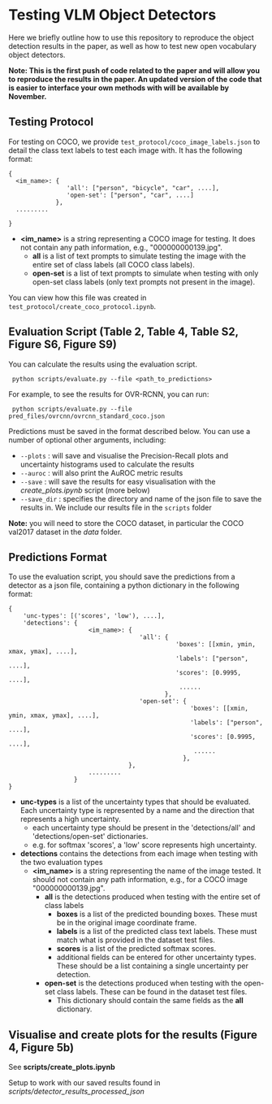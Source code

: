 # Testing VLM Object Detectors

Here we briefly outline how to use this repository to reproduce the object detection results in the paper, as well as how to test new open vocabulary object detectors.

**Note: This is the first push of code related to the paper and will allow you to reproduce the results in the paper. An updated version of the code that is easier to interface your own methods with will be available by November.**

## Testing Protocol
For testing on COCO, we provide ```test_protocol/coco_image_labels.json``` to detail the class text labels to test each image with. It has the following format:
```
{
  <im_name>: {
                'all': ["person", "bicycle", "car", ....],
                'open-set': ["person", "car", ....]
             },
  .........
                  
}

```

- **<im_name>** is a string representing a COCO image for testing. It does not contain any path information, e.g., "000000000139.jpg".
    - **all** is a list of text prompts to simulate testing the image with the entire set of class labels (all COCO class labels).
    - **open-set** is a list of text prompts to simulate when testing with only open-set class labels (only text prompts not present in the image).

You can view how this file was created in ```test_protocol/create_coco_protocol.ipynb```.

## Evaluation Script (Table 2, Table 4, Table S2, Figure S6, Figure S9)
You can calculate the results using the evaluation script.

``` python scripts/evaluate.py --file <path_to_predictions>```

For example, to see the results for OVR-RCNN, you can run:

``` python scripts/evaluate.py --file pred_files/ovrcnn/ovrcnn_standard_coco.json```

Predictions must be saved in the format described below. You can use a number of optional other arguments, including:
- ```--plots``` : will save and visualise the Precision-Recall plots and uncertainty histograms used to calculate the results
- ```--auroc``` : will also print the AuROC metric results
- ```--save``` : will save the results for easy visualisation with the *create_plots.ipynb* script (more below)
- ```--save_dir``` : specifies the directory and name of the json file to save the results in. We include our results file in the ```scripts``` folder

**Note:** you will need to store the COCO dataset, in particular the COCO val2017 dataset in the *data* folder.

## Predictions Format
To use the evaluation script, you should save the predictions from a detector as a json file, containing a python dictionary in the following format:
```
{
    'unc-types': [('scores', 'low'), ....],
    'detections': {
                      <im_name>: {
                                    'all': {
                                              'boxes': [[xmin, ymin, xmax, ymax], ....],
                                              'labels': ["person", ....],
                                              'scores': [0.9995, ....],
                                               ......
                                           },
                                    'open-set': {
                                                  'boxes': [[xmin, ymin, xmax, ymax], ....],
                                                  'labels': ["person", ....],
                                                  'scores': [0.9995, ....],
                                                   ......
                                                },
                                 },
                      .........
                  }
}

```

- **unc-types** is a list of the uncertainty types that should be evaluated. Each uncertainty type is represented by a name and the direction that represents a high uncertainty.
  - each uncertainty type should be present in the 'detections/all' and 'detections/open-set' dictionaries.
  -  e.g. for softmax 'scores', a 'low' score represents high uncertainty.
- **detections** contains the detections from each image when testing with the two evaluation types
  - **<im_name>** is a string representing the name of the image tested. It should not contain any path information, e.g., for a COCO image "000000000139.jpg".
    - **all** is the detections produced when testing with the entire set of class labels
      - **boxes** is a list of the predicted bounding boxes. These must be in the original image coordinate frame.
      - **labels** is a list of the predicted class text labels. These must match what is provided in the dataset test files.
      - **scores** is a list of the predicted softmax scores.
      - additional fields can be entered for other uncertainty types. These should be a list containing a single uncertainty per detection.
    - **open-set** is the detections produced when testing with the open-set class labels. These can be found in the dataset test files.
      - This dictionary should contain the same fields as the **all** dictionary.
     
      
## Visualise and create plots for the results (Figure 4, Figure 5b)
See **scripts/create_plots.ipynb** 

Setup to work with our saved results found in *scripts/detector_results_processed_json*

